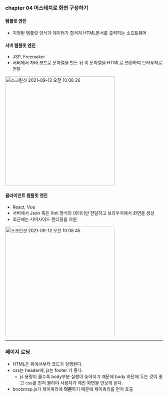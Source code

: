 ### chapter 04 머스테치로 화면 구성하기  

#### 템플릿 엔진 
- 지정된 템플릿 양식과 데이터가 합쳐져 HTML문서를 출력하는 소프트웨어  

#### 서버 템플릿 엔진
- JSP, Freemaker
- 서버에서 자바 코드로 문자열을 만든 뒤 이 문자열을 HTML로 변환하여 브라우저로 전달  
<img width="350" alt="스크린샷 2021-09-12 오전 10 08 26" src="https://user-images.githubusercontent.com/45681372/132967412-add120e3-3d4f-401f-910d-fdf8990293e0.png">

#### 클라이언트 템플릿 엔진 
- React, Vue  
- 서버에서 Json 혹은 Xml 형식의 데이터만 전달하고 브라우저에서 화면을 생성  
- 최근에는 서버사이드 렌더링을 지원
<img width="350" alt="스크린샷 2021-09-12 오전 10 08 45" src="https://user-images.githubusercontent.com/45681372/132967421-a4367fda-b901-4d73-8954-69f87b581226.png">

---
### 페이지 로딩
- HTML은 위에서부터 코드가 실행된다.
- css는 header에, js는 footer 가 좋다.
  - js 용량이 클수록 body부분 실행이 늦어지기 때문에 body 하단에 두는 것이 좋고 css를 먼저 불러야 사용자가 깨진 화면을 안보게 된다. 
- bootstrap.js가 제이쿼리에 **의존**하기 때문에 제이쿼리를 먼저 호출 
